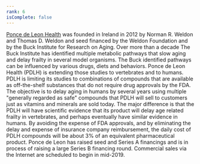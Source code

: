 ```yaml
---
rank: 6
isComplete: false
---
```


<span class="investment__name">[Ponce de Leon Health](http://www.pdlpharma.com/)</span> was founded in Ireland in 2012 by Norman R. Weldon and Thomas D. Weldon and seed financed by the Weldon Foundation and by the Buck Institute for Research on Aging. Over more than a decade The Buck Institute has identified multiple metabolic pathways that slow aging and delay frailty in several model organisms. The Buck identified pathways can be influenced by various drugs, diets and behaviors. Ponce de Leon Health (PDLH) is extending those studies to vertebrates and to humans. PDLH is limiting its studies to combinations of compounds that are available as off-the-shelf substances that do not require drug approvals by the FDA. The objective is to delay aging in humans by several years using multiple "generally regarded as safe" compounds that PDLH will sell to customers just as vitamins and minerals are sold today. The major difference is that the PDLH will have scientific evidence that its product will delay age related frailty in vertebrates, and perhaps eventually have similar evidence in humans. By avoiding the expense of FDA approvals, and by eliminating the delay and expense of insurance company reimbursement, the daily cost of PDLH compounds will be about 3% of an equivalent pharmaceutical product. Ponce de Leon has raised seed and Series A financings and is in process of raising a large Series B financing round. Commercial sales via the Internet are scheduled to begin in mid-2019.